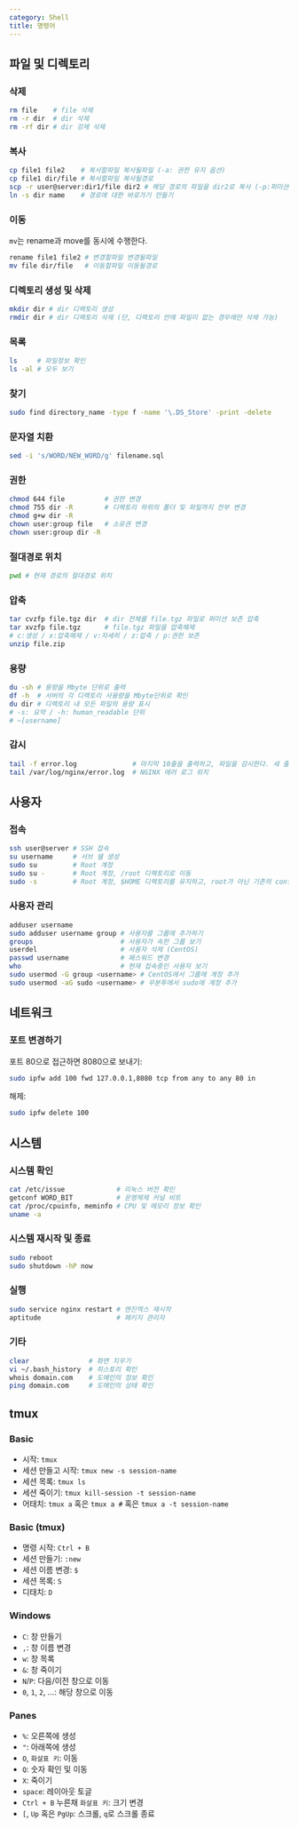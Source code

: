 ```yaml
---
category: Shell
title: 명령어
---
```



## 파일 및 디렉토리

### 삭제
```bash
rm file    # file 삭제
rm -r dir  # dir 삭제
rm -rf dir # dir 강제 삭제
```

### 복사
```bash
cp file1 file2    # 복사할파일 복사될파일 (-a: 권한 유지 옵션)
cp file1 dir/file # 복사할파일 복사될경로
scp -r user@server:dir1/file dir2 # 해당 경로의 파일을 dir2로 복사 (-p:퍼미션 보존)
ln -s dir name    # 경로에 대한 바로가기 만들기
```

### 이동
`mv`는 rename과 move를 동시에 수행한다.

```bash
rename file1 file2 # 변경할파일 변경될파일
mv file dir/file   # 이동할파일 이동될경로
```

### 디렉토리 생성 및 삭제
```bash
mkdir dir # dir 디렉토리 생성
rmdir dir # dir 디렉토리 삭제 (단, 디렉토리 안에 파일이 없는 경우에만 삭제 가능)
```

### 목록
```bash
ls     # 파일정보 확인
ls -al # 모두 보기
```

### 찾기
```bash
sudo find directory_name -type f -name '\.DS_Store' -print -delete
```

### 문자열 치환
```bash
sed -i 's/WORD/NEW_WORD/g' filename.sql
```

### 권한
```bash
chmod 644 file          # 권한 변경
chmod 755 dir -R        # 디렉토리 하위의 폴더 및 파일까지 전부 변경
chmod g+w dir -R
chown user:group file   # 소유권 변경
chown user:group dir -R
```

### 절대경로 위치
```bash
pwd # 현재 경로의 절대경로 위치
```

### 압축
```bash
tar cvzfp file.tgz dir  # dir 전체를 file.tgz 파일로 퍼미션 보존 압축
tar xvzfp file.tgz      # file.tgz 파일을 압축해제
# c:생성 / x:압축해제 / v:자세히 / z:압축 / p:권한 보존
unzip file.zip
```

### 용량
```bash
du -sh # 용량을 Mbyte 단위로 출력
df -h  # 서버의 각 디렉토리 사용량을 Mbyte단위로 확인
du dir # 디렉토리 내 모든 파일의 용량 표시
# -s: 요약 / -h: human_readable 단위
# ~[username]
```

### 감시
```bash
tail -f error.log              # 마지막 10줄을 출력하고, 파일을 감시한다. 새 줄들이 추가될 때 실시간으로 업데이트한다.
tail /var/log/nginx/error.log  # NGINX 에러 로그 위치
```


## 사용자

### 접속
```bash
ssh user@server # SSH 접속
su username     # 서브 쉘 생성
sudo su         # Root 계정
sudo su -       # Root 계정, /root 디렉토리로 이동
sudo -s         # Root 계정, $HOME 디렉토리를 유지하고, root가 아닌 기존의 config 파일들을 사용한다.
```

### 사용자 관리
```bash
adduser username
sudo adduser username group # 사용자를 그룹에 추가하기
groups                      # 사용자가 속한 그룹 보기
userdel                     # 사용자 삭제 (CentOS)
passwd username             # 패스워드 변경
who                         # 현재 접속중인 사용자 보기
sudo usermod -G group <username> # CentOS에서 그룹에 계정 추가
sudo usermod -aG sudo <username> # 우분투에서 sudo에 계정 추가
```


## 네트워크

### 포트 변경하기
포트 80으로 접근하면 8080으로 보내기:

```bash
sudo ipfw add 100 fwd 127.0.0.1,8080 tcp from any to any 80 in
```

해제:

```bash
sudo ipfw delete 100
```


## 시스템

### 시스템 확인
```bash
cat /etc/issue             # 리눅스 버전 확인
getconf WORD_BIT           # 운영체제 커널 비트
cat /proc/cpuinfo, meminfo # CPU 및 메모리 정보 확인
uname -a
```

### 시스템 재시작 및 종료
```bash
sudo reboot
sudo shutdown -hP now
```

### 실행
```bash
sudo service nginx restart # 엔진엑스 재시작
aptitude                   # 패키지 관리자
```

### 기타
```bash
clear               # 화면 지우기
vi ~/.bash_history  # 히스토리 확인
whois domain.com    # 도메인의 정보 확인
ping domain.com     # 도메인의 상태 확인
```


## tmux

### Basic
* 시작: `tmux`
* 세션 만들고 시작: `tmux new -s session-name`
* 세션 목록: `tmux ls`
* 세션 죽이기: `tmux kill-session -t session-name`
* 어태치: `tmux a` 혹은 `tmux a #` 혹은 `tmux a -t session-name`

### Basic (tmux)
* 명령 시작: `Ctrl + B`
* 세션 만들기: `:new`
* 세션 이름 변경: `$`
* 세션 목록: `S`
* 디태치: `D`

### Windows
* `C`: 창 만들기
* `,`: 창 이름 변경
* `w`: 창 목록
* `&`: 창 죽이기
* `N`/`P`: 다음/이전 창으로 이동
* `0`, `1`, `2`, ...: 해당 창으로 이동

### Panes
* `%`: 오른쪽에 생성
* `"`: 아래쪽에 생성
* `O`, `화살표 키`: 이동
* `Q`: 숫자 확인 및 이동
* `X`: 죽이기
* `space`: 레이아웃 토글
* `Ctrl + B` 누른채 `화살표 키`: 크기 변경
* `[`, `Up` 혹은 `PgUp`: 스크롤, `q`로 스크롤 종료
